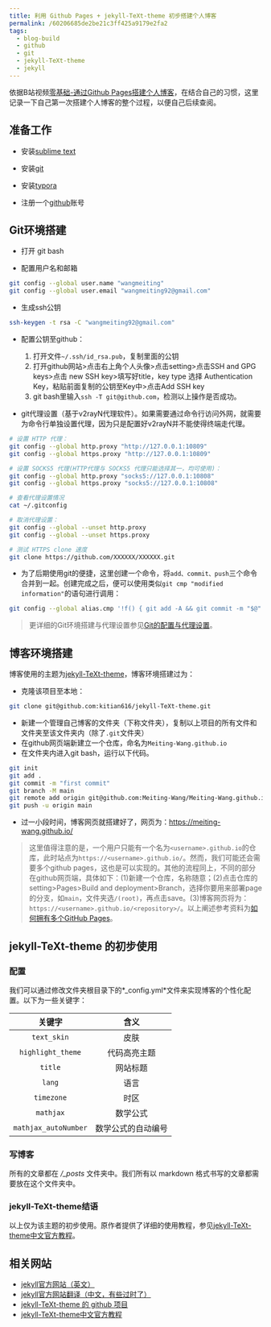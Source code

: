 ```yaml
---
title: 利用 Github Pages + jekyll-TeXt-theme 初步搭建个人博客
permalink: /60206685de2be21c3ff425a9179e2fa2
tags: 
  - blog-build 
  - github 
  - git 
  - jekyll-TeXt-theme
  - jekyll
---
```


依据B站视频[零基础-通过Github Pages搭建个人博客](https://www.bilibili.com/video/BV1Xh411b7wh?p=1&vd_source=920ae7c6d6e4b25e0c4f5f62b465f99e)，在结合自己的习惯，这里记录一下自己第一次搭建个人博客的整个过程，以便自己后续查阅。

<!--more-->


## 准备工作

- 安装[sublime text](https://www.sublimetext.com/)

- 安装[git](https://git-scm.com/)

- 安装[typora](https://typora.io/)

- 注册一个[github](https://github.com/)账号



## Git环境搭建

- 打开 git bash

- 配置用户名和邮箱

```sh
git config --global user.name "wangmeiting"
git config --global user.email "wangmeiting92@gmail.com"
```

- 生成ssh公钥

```sh
ssh-keygen -t rsa -C "wangmeiting92@gmail.com"
```

- 配置公钥至github：
  1. 打开文件`~/.ssh/id_rsa.pub`，复制里面的公钥
  2. 打开github网站>点击右上角个人头像>点击setting>点击SSH and GPG keys>点击 new SSH key>填写好title，key type 选择 Authentication Key，粘贴前面复制的公钥至Key中>点击Add SSH key
  3. git bash里输入`ssh -T git@github.com`，检测以上操作是否成功。

- git代理设置（基于v2rayN代理软件）。如果需要通过命令行访问外网，就需要为命令行单独设置代理，因为只是配置好v2rayN并不能使得终端走代理。

```sh
# 设置 HTTP 代理：
git config --global http.proxy "http://127.0.0.1:10809"
git config --global https.proxy "http://127.0.0.1:10809"

# 设置 SOCKS5 代理(HTTP代理与 SOCKS5 代理只能选择其一，均可使用)：
git config --global http.proxy "socks5://127.0.0.1:10808"
git config --global https.proxy "socks5://127.0.0.1:10808"

# 查看代理设置情况
cat ~/.gitconfig

# 取消代理设置：
git config --global --unset http.proxy
git config --global --unset https.proxy

# 测试 HTTPS clone 速度
git clone https://github.com/XXXXXX/XXXXXX.git
```

- 为了后期使用git的便捷，这里创建一个命令，将`add、commit、push`三个命令合并到一起。创建完成之后，便可以使用类似`git cmp "modified information"`的语句进行调用：

```sh
git config --global alias.cmp '!f() { git add -A && git commit -m "$@" && git push; }; f'
```

> 更详细的Git环境搭建与代理设置参见[Git的配置与代理设置](https://meiting-wang.github.io/da766d1cb909494af7e55174568d23b4.html)。



## 博客环境搭建

博客使用的主题为[jekyll-TeXt-theme](https://github.com/kitian616/jekyll-TeXt-theme)，博客环境搭建过为：

- 克隆该项目至本地：

```sh
git clone git@github.com:kitian616/jekyll-TeXt-theme.git
```

- 新建一个管理自己博客的文件夹（下称文件夹），复制以上项目的所有文件和文件夹至该文件夹内（除了`.git`文件夹）
- 在github网页端新建立一个仓库，命名为`Meiting-Wang.github.io`
- 在文件夹内进入git bash，运行以下代码。

```sh
git init
git add .
git commit -m "first commit"
git branch -M main
git remote add origin git@github.com:Meiting-Wang/Meiting-Wang.github.io.git
git push -u origin main
```

- 过一小段时间，博客网页就搭建好了，网页为：https://meiting-wang.github.io/

> 这里值得注意的是，一个用户只能有一个名为`<username>.github.io`的仓库，此时站点为`https://<username>.github.io/`。然而，我们可能还会需要多个github pages，这也是可以实现的。其他的流程同上，不同的部分在github网页端，具体如下：(1)新建一个仓库，名称随意；(2)点击仓库的setting>Pages>Build and deployment>Branch，选择你要用来部署page的分支，如`main`，文件夹选`/(root)`，再点击save。(3)博客网页将为：`https://<username>.github.io/<repository>/`。以上阐述参考资料为[如何拥有多个GitHub Pages](https://h0sec.com/2021/gitpage.html)。



## jekyll-TeXt-theme 的初步使用

### 配置

我们可以通过修改文件夹根目录下的*_config.yml*文件来实现博客的个性化配置。以下为一些关键字：

|        关键字        |        含义        |
| :------------------: | :----------------: |
|     `text_skin`      |        皮肤        |
|  `highlight_theme`   |    代码高亮主题    |
|       `title`        |      网站标题      |
|        `lang`        |        语言        |
|      `timezone`      |        时区        |
|      `mathjax`       |      数学公式      |
| `mathjax_autoNumber` | 数学公式的自动编号 |

### 写博客

所有的文章都在 */_posts* 文件夹中。我们所有以 markdown 格式书写的文章都需要放在这个文件夹中。

### jekyll-TeXt-theme结语

以上仅为该主题的初步使用。原作者提供了详细的使用教程，参见[jekyll-TeXt-theme中文官方教程](https://kitian616.github.io/jekyll-TeXt-theme/docs/zh/quick-start)。



## 相关网站

- [jekyll官方网站（英文）](https://jekyllrb.com/)
- [jekyll官方网站翻译（中文，有些过时了）](http://jekyllcn.com/)
- [jekyll-TeXt-theme 的 github 项目](https://github.com/kitian616/jekyll-TeXt-theme)
- [jekyll-TeXt-theme中文官方教程](https://kitian616.github.io/jekyll-TeXt-theme/docs/zh/quick-start)



























































































